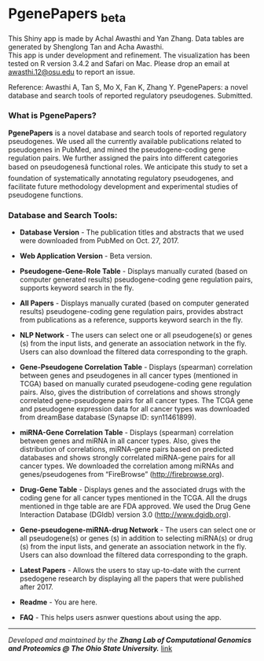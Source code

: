 # PgenePapers <sub>beta</sub>
This Shiny app is made by Achal Awasthi and Yan Zhang. Data tables are generated by Shenglong Tan and Acha Awasthi.  
This app is under development and refinement. The visualization has been tested on R version 3.4.2 and Safari on Mac. Please drop an email at awasthi.12@osu.edu to report an issue. 

Reference: Awasthi A, Tan S, Mo X, Fan K, Zhang Y. PgenePapers: a novel database and search tools of reported regulatory pseudogenes. Submitted.

### What is PgenePapers?

**PgenePapers** is a novel database and search tools of reported regulatory pseudogenes. We used all the currently available publications related to pseudogenes in PubMed, and mined the pseudogene-coding gene regulation pairs. We further assigned the pairs into different categories based on pseudogenesâ functional roles. We anticipate this study to set a foundation of systematically annotating regulatory pseudogenes, and facilitate future methodology development and experimental studies of pseudogene functions.


### Database and Search Tools:

- **Database Version** - The publication titles and abstracts that we used were downloaded from PubMed on Oct. 27, 2017.

- **Web Application Version** - Beta version.

- **Pseudogene-Gene-Role Table** - Displays manually curated (based on computer generated results) pseudogene-coding gene regulation pairs, supports keyword search in the fly.
  
- **All Papers** - Displays manually curated (based on computer generated results) pseudogene-coding gene regulation pairs, provides abstract from publications as a reference, supports keyword search in the fly. 

- **NLP Network** - The users can select one or all pseudogene(s) or genes (s) from the input lists, and generate an association network in the fly. Users can also download the filtered data corresponding to the graph. 

- **Gene-Pseudogene Correlation Table** - Displays (spearman) correlation between genes and pseudogenes in all cancer types (mentioned in TCGA) based on manually curated pseudogene-coding gene regulation pairs. Also, gives the distribution of correlations and shows strongly correlated gene-pseudogene pairs for all cancer types. The TCGA gene and pseudogene expression data for all cancer types was downloaded from dreamBase database (Synapse ID: syn11461899).

- **miRNA-Gene Correlation Table** - Displays (spearman) correlation between genes and miRNA in all cancer types. Also, gives the distribution of correlations, miRNA-gene pairs based on predicted databases and shows strongly correlated miRNA-gene pairs for all cancer types. We downloaded the correlation among miRNAs and genes/pseudogenes from “FireBrowse” (http://firebrowse.org).

- **Drug-Gene Table** - Displays genes and the associated drugs with the coding gene for all cancer types mentioned in the TCGA. All the drugs mentioned in thge table are are FDA approved. We used the Drug Gene Interaction Database (DGIdb) version 3.0 (http://www.dgidb.org). 

- **Gene-pseudogene-miRNA-drug Network** - The users can select one or all pseudogene(s) or genes (s) in addition to selecting miRNA(s) or drug (s) from the input lists, and generate an association network in the fly. Users can also download the filtered data corresponding to the graph. 

- **Latest Papers** - Allows the users to stay up-to-date with the current psedogene research by displaying all the papers that were published after 2017. 

- **Readme** - You are here.

- **FAQ** - This helps users asnwer questions about using the app. 

---
_Developed and maintained by the **Zhang Lab of Computational Genomics and Proteomics @ The Ohio State University.**_
[link](https://sites.google.com/site/yanzhanglab/lab-members)
